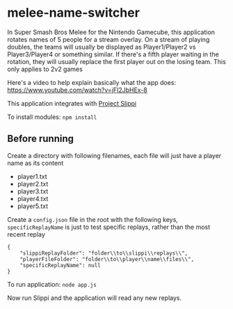 # melee-name-switcher

In Super Smash Bros Melee for the Nintendo Gamecube, this application rotates names of 5 people for a stream overlay. On a stream of playing doubles, the teams will usually be displayed as Player1/Player2 vs Player3/Player4 or something similar. If there's a fifth player waiting in the rotation, they will usually replace the first player out on the losing team. This only applies to 2v2 games

Here's a video to help explain basically what the app does: https://www.youtube.com/watch?v=jFI2JbHEx-8

This application integrates with [Project Slippi](https://github.com/project-slippi/project-slippi)

To install modules:
`npm install`

## Before running

Create a directory with following filenames, each file will just have a player name as its content
- player1.txt
- player2.txt
- player3.txt
- player4.txt
- player5.txt

Create a `config.json` file in the root with the following keys, `specificReplayName` is just to test specific replays, rather than the most recent replay
```
{
	"slippiReplayFolder": "folder\\to\\slippi\\replays\\",
	"playerFileFolder": "folder\\to\\player\\name\\files\\",
	"specificReplayName": null
}
```

To run application: `node app.js`

Now run Slippi and the application will read any new replays.
